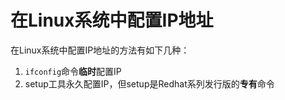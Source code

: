 # 在Linux系统中配置IP地址

在Linux系统中配置IP地址的方法有如下几种：

1. ```ifconfig```命令**临时**配置IP
2. setup工具永久配置IP，但setup是Redhat系列发行版的**专有**命令